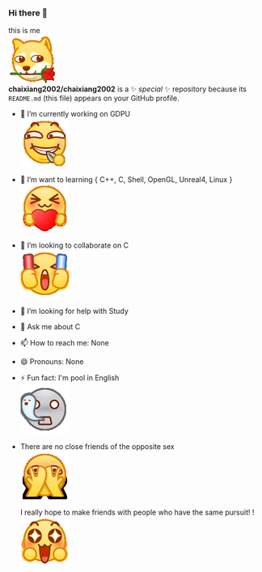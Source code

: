 ### Hi there 👋  
this  is  me  
![cx](https://github.com/chaixiang2002/chaixiang2002/blob/master/picture/doge.gif)  
**chaixiang2002/chaixiang2002** is a ✨ _special_ ✨ repository because its `README.md` (this file) appears on your GitHub profile.
- 🔭 I’m currently working on GDPU  
![cx](https://github.com/chaixiang2002/chaixiang2002/blob/master/picture/shaozi.gif)
- 🌱 I’m want to learning 
{
  C++,
  C,
  Shell,
  OpenGL,
  Unreal4,
  Linux
}  
![cx](https://github.com/chaixiang2002/chaixiang2002/blob/master/picture/aixin.gif )
- 👯 I’m looking to collaborate on C  
![cx](https://github.com/chaixiang2002/chaixiang2002/blob/master/picture/jiayou.gif)

- 🤔 I’m looking for help with Study
- 💬 Ask me about C
- 📫 How to reach me: None
- 😄 Pronouns: None
- ⚡ Fun fact: I'm pool in English  
![cx](https://github.com/chaixiang2002/chaixiang2002/blob/master/picture/si.gif )
- There are no close friends of the opposite sex  
![cx](https://github.com/chaixiang2002/chaixiang2002/blob/master/picture/bukan.gif )  
  
  I really hope to make friends with people who have the same pursuit! !
![cx](https://github.com/chaixiang2002/chaixiang2002/blob/master/picture/wa.gif )


